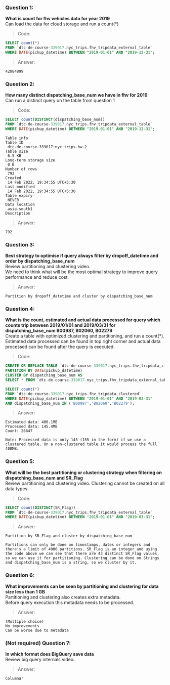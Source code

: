 ### Question 1: 
**What is count for fhv vehicles data for year 2019**  
Can load the data for cloud storage and run a count(*)
> Code:
```sql
SELECT count(*)
FROM `dtc-de-course-339017.nyc_trips.fhv_tripdata_external_table`
WHERE DATE(pickup_datetime) BETWEEN "2019-01-01" AND "2019-12-31";
```
>Answer:
```
42084899
```

### Question 2: 
**How many distinct dispatching_base_num we have in fhv for 2019**  
Can run a distinct query on the table from question 1
> Code:
```sql
SELECT count(DISTINCT(dispatching_base_num))
FROM `dtc-de-course-339017.nyc_trips.fhv_tripdata_external_table`
WHERE DATE(pickup_datetime) BETWEEN "2019-01-01" AND "2019-12-31";
```
```
Table info
Table ID
 dtc-de-course-339017:nyc_trips.hw-2 
Table size
 6.5 KB 
Long-term storage size
 0 B 
Number of rows
 792 
Created
 14 Feb 2022, 19:34:55 UTC+5:30 
Last modified
 14 Feb 2022, 19:34:55 UTC+5:30 
Table expiry
 NEVER 
Data location
 asia-south1 
Description

```

>Answer:
```
792
```

### Question 3: 
**Best strategy to optimise if query always filter by dropoff_datetime and order by dispatching_base_num**  
Review partitioning and clustering video.   
We need to think what will be the most optimal strategy to improve query 
performance and reduce cost.
>Answer:
```
Partition by dropoff_datetime and cluster by dispatching_base_num
```

### Question 4: 
**What is the count, estimated and actual data processed for query which counts trip between 2019/01/01 and 2019/03/31 for dispatching_base_num B00987, B02060, B02279**  
Create a table with optimized clustering and partitioning, and run a 
count(*). Estimated data processed can be found in top right corner and
actual data processed can be found after the query is executed.
>Code:
```sql
CREATE OR REPLACE TABLE `dtc-de-course-339017.nyc_trips.fhv_tripdata_clustered`
PARTITION BY DATE(pickup_datetime)
CLUSTER BY dispatching_base_num AS
SELECT * FROM `dtc-de-course-339017.nyc_trips.fhv_tripdata_external_table`;

SELECT count(*)
FROM `dtc-de-course-339017.nyc_trips.fhv_tripdata_clustered`
WHERE DATE(pickup_datetime) BETWEEN "2019-01-01" AND "2019-03-31"
AND dispatching_base_num IN ('B00987','B02060','B02279');
```
>Answer:
```
Estimated data: 400.1MB
Processed data: 145.4MB
Count: 26647

Note: Processed data is only 145 (155 in the form) if we use a clustered table. On a non-clustered table it would process the full 400MB.
```

### Question 5: 
**What will be the best partitioning or clustering strategy when filtering on dispatching_base_num and SR_Flag**  
Review partitioning and clustering video. 
Clustering cannot be created on all data types.
>Code:
```sql
SELECT count(DISTINCT(SR_Flag))
FROM `dtc-de-course-339017.nyc_trips.fhv_tripdata_external_table`
WHERE DATE(pickup_datetime) BETWEEN "2019-01-01" AND "2019-03-31";
```
>Answer:
```
Partition by SR_Flag and cluster by dispatching_base_num

Partitions can only be done on timestamps, dates or integers and there's a limit of 4000 partitions. SR_Flag is an integer and using the code above we can see that there are 43 distinct SR_Flag values, so we can use it for partitioning. Clustering can be done on Strings and dispatching_base_num is a string, so we cluster by it.
```

### Question 6: 
**What improvements can be seen by partitioning and clustering for data size less than 1 GB**  
Partitioning and clustering also creates extra metadata.  
Before query execution this metadata needs to be processed.

>Answer:
```
(Multiple choice)
No improvements
Can be worse due to metadata
```

### (Not required) Question 7: 
**In which format does BigQuery save data**  
Review big query internals video.

>Answer:
```
Columnar
```

